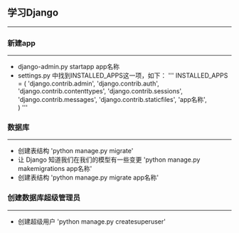 ## 学习Django
---

### 新建app
---
* django-admin.py startapp app名称
* settings.py 中找到INSTALLED_APPS这一项，如下：
'''
  INSTALLED_APPS = (
    'django.contrib.admin',
    'django.contrib.auth',
    'django.contrib.contenttypes',
    'django.contrib.sessions',
    'django.contrib.messages',
    'django.contrib.staticfiles',
    'app名称',               
    )
'''
  
### 数据库
---
* 创建表结构
'python manage.py migrate'
* 让 Django 知道我们在我们的模型有一些变更
'python manage.py makemigrations app名称'
* 创建表结构
'python manage.py migrate app名称'
  
### 创建数据库超级管理员
---
* 创建超级用户
'python manage.py createsuperuser'